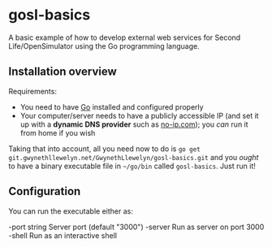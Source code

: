 # gosl-basics

A basic example of how to develop external web services for Second Life/OpenSimulator using the Go programming language.

## Installation overview

Requirements:
- You need to have [Go](https://golang.org) installed and configured properly
- Your computer/server needs to have a publicly accessible IP (and set it up with a **dynamic DNS provider** such as [no-ip.com](https://www.noip.com/remote-access)); you _can_ run it from home if you wish

Taking that into account, all you need now to do is `go get git.gwynethllewelyn.net/GwynethLlewelyn/gosl-basics.git` and you _ought_ to have a binary executable file in `~/go/bin` called `gosl-basics`. Just run it!

## Configuration
You can run the executable either as:

  -port string
        Server port (default "3000")
  -server
        Run as server on port 3000
  -shell
        Run as an interactive shell